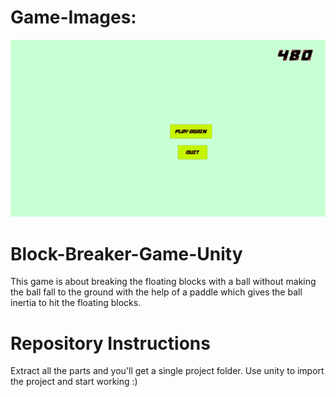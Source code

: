 # Game-Images:
![alt text](https://github.com/a-l-l-a-n/Block-Breaker-Game-Unity/blob/main/Game_Images/Menu_Screen.png)
  
# Block-Breaker-Game-Unity
  This game is about breaking the floating blocks with a ball without making the ball fall to the ground with the help of a paddle which gives
  the ball inertia to hit the floating blocks.
  
  # Repository Instructions
   Extract all the parts and you'll get a single project folder. 
   Use unity to import the project and start working :)
  

